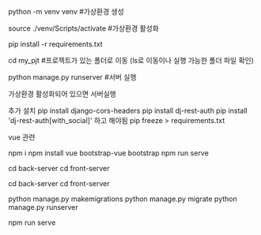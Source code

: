 

python -m venv venv  #가상환경 생성

source ./venv/Scripts/activate  #가상환경 활성화

pip install -r requirements.txt

cd my_pjt  #프로젝트가 있는 폴더로 이동 (ls로 이동이나 실행 가능한 폴더 파일 확인)

python manage.py runserver  #서버 실행


가상환경 활성화되어 있으면 서버실행


추가 설치
pip install django-cors-headers
pip install dj-rest-auth
pip install 'dj-rest-auth[with_social]'
하고 해야됨
pip freeze > requirements.txt

vue 관련

npm i
npm install vue bootstrap-vue bootstrap
npm run serve

cd back-server
cd front-server

cd back-server
cd front-server

python manage.py makemigrations
python manage.py migrate
python manage.py runserver

npm run serve